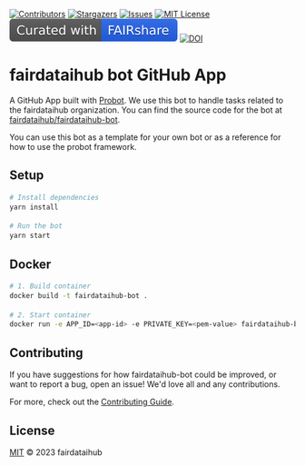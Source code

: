 [![Contributors][contributors-shield]][contributors-url]
[![Stargazers][stars-shield]][stars-url]
[![Issues][issues-shield]][issues-url]
[![MIT License][license-shield]][license-url]
[![Curated with FAIRshare](https://raw.githubusercontent.com/fairdataihub/FAIRshare/main/badge.svg)](https://fairdataihub.org/fairshare)
[![DOI][zenodo-shield]][zenodo-url]

[contributors-shield]: https://img.shields.io/github/contributors/fairdataihub/fairdataihub-bot.svg?style=flat-square
[contributors-url]: https://github.com/fairdataihub/fairdataihub-bot/graphs/contributors
[stars-shield]: https://img.shields.io/github/stars/fairdataihub/fairdataihub-bot.svg?style=flat-square
[stars-url]: https://github.com/fairdataihub/fairdataihub-bot/stargazers
[issues-shield]: https://img.shields.io/github/issues/fairdataihub/fairdataihub-bot.svg?style=flat-square
[issues-url]: https://github.com/fairdataihub/fairdataihub-bot/issues
[license-shield]: https://img.shields.io/github/license/fairdataihub/fairdataihub-bot.svg?style=flat-square
[license-url]: https://github.com/fairdataihub/fairdataihub-bot/blob/main/LICENSE
[zenodo-shield]: https://zenodo.org/badge/DOI/10.5281/zenodo.7602308.svg
[zenodo-url]: https://doi.org/10.5281/zenodo.7602308

# fairdataihub bot GitHub App

A GitHub App built with [Probot](https://github.com/probot/probot). We use this bot to handle tasks related to the fairdataihub organization. You can find the source code for the bot at [fairdataihub/fairdataihub-bot](https://github.com/fairdataihub/fairdataihub-bot).

You can use this bot as a template for your own bot or as a reference for how to use the probot framework.

## Setup

```sh
# Install dependencies
yarn install

# Run the bot
yarn start
```

## Docker

```sh
# 1. Build container
docker build -t fairdataihub-bot .

# 2. Start container
docker run -e APP_ID=<app-id> -e PRIVATE_KEY=<pem-value> fairdataihub-bot
```

## Contributing

If you have suggestions for how fairdataihub-bot could be improved, or want to report a bug, open an issue! We'd love all and any contributions.

For more, check out the [Contributing Guide](CONTRIBUTING.md).

## License

[MIT](LICENSE) © 2023 fairdataihub
